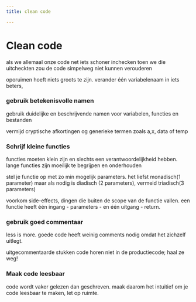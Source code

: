 ```yaml
---
title: clean code

---
```


# Clean code

als we allemaal onze code net iets schoner inchecken toen we die uitcheckten zou de code simpelweg niet kunnen verouderen

oporuimen hoeft niets groots te zijn. verander één variabelenaam in iets beters,

### gebruik betekenisvolle namen

gebruik duidelijke en beschrijvende namen voor variabelen, functies en bestanden

vermijd cryptische afkortingen og generieke termen zoals a,x, data of temp

### Schrijf kleine functies

functies moeten klein zijn en slechts een verantwoordelijkheid hebben. lange functies zijn moeilijk te begrijpen en onderhouden

stel je functie op met zo min mogelijk parameters. het liefst monadisch(1 parameter) maar als nodig is diadisch (2 parameters), vermeid triadisch(3 parameters)

voorkom side-effects, dingen die buiten de scope van de functie vallen. een functie heeft één ingang - parameters - en één uitgang - return.

### gebruik goed commentaar

less is more. goede code heeft weinig comments nodig omdat het zichzelf uitlegt. 

uitgecommentaarde stukken code horen niet in de productiecode; haal ze weg! 

### Maak code leesbaar

code wordt vaker gelezen dan geschreven. maak daarom het intuitief om je code leesbaar te maken, let op ruimte.

